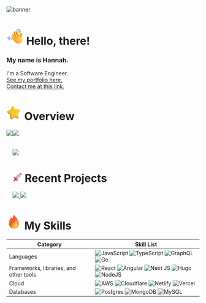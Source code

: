 ![banner](gh-banner.png)

<h1><img src="/images/icons/titles/Waving%20Hand.png" alt="Waving Hand" width="45" height="45" /> Hello, there!</h1>

### My name is Hannah. 
I'm a Software Engineer.
<br>
<a href="https://hkoske.com">See my portfolio here.</a><br>
<a href="https://hkoske.com/contact">Contact me at this link.</a>

<h1><img src="/images/icons/titles/Star.png" alt="Star" width="40" height="40" /> Overview</h1>
<img align="left" height=215 src="https://grs.hkoske.com/?username=koc-he&count_private=true&include_all_commits=true&bg_color=45,00DBDE,FC00FF&title_color=ffffff&text_color=ffffff&border_radius=10&show_icons=true&icon_color=ffffff" />
<img align="left" src="https://grs.hkoske.com/top-langs?username=koc-he&layout=donut&theme=midnight-purple&border_radius=10" />
<br>
<br>
<br>
<img width=515 src="https://streak-stats.demolab.com/?user=koc-he&theme=modern-lilac2" />

<h1><img src="/images/icons/titles/Rocket.png" alt="Rocket" width="25" height="25" /> Recent Projects</h1>
<a href="https://github.com/koc-he/share">
  <img src="https://grs.hkoske.com/pin?username=koc-he&repo=share&bg_color=45,00DBDE,FC00FF&title_color=ffffff&text_color=ffffff&border_radius=10&show_icons=true&icon_color=ffffff" />
</a>
<a href="https://github.com/koc-he/code-block-annotation">
<img src="https://grs.hkoske.com/pin?username=koc-he&repo=code-block-annotation&bg_color=45,00DBDE,FC00FF&title_color=ffffff&text_color=ffffff&border_radius=10&show_icons=true&icon_color=ffffff" />
</a>


<h1><img src="/images/icons/titles/Fire.png" alt="Fire" width="40" height="40" /> My Skills</h1>

| Category | Skill List |
| ----- | ----- |
|Languages | ![JavaScript](https://img.shields.io/badge/javascript-%23323330.svg?style=for-the-badge&logo=javascript&logoColor=%23F7DF1E)  ![TypeScript](https://img.shields.io/badge/typescript-%23007ACC.svg?style=for-the-badge&logo=typescript&logoColor=white)  ![GraphQL](https://img.shields.io/badge/-GraphQL-E10098?style=for-the-badge&logo=graphql&logoColor=white)  ![Go](https://img.shields.io/badge/go-%2300ADD8.svg?style=for-the-badge&logo=go&logoColor=white) |
|Frameworks, libraries, and other tools | ![React](https://img.shields.io/badge/react-%2320232a.svg?style=for-the-badge&logo=react&logoColor=%2361DAFB)  ![Angular](https://img.shields.io/badge/angular-%23DD0031.svg?style=for-the-badge&logo=angular&logoColor=white)  ![Next JS](https://img.shields.io/badge/Next-black?style=for-the-badge&logo=next.js&logoColor=white)  ![Hugo](https://img.shields.io/badge/Hugo-black.svg?style=for-the-badge&logo=Hugo)  ![NodeJS](https://img.shields.io/badge/node.js-6DA55F?style=for-the-badge&logo=node.js&logoColor=white)|
|Cloud | ![AWS](https://img.shields.io/badge/AWS-%23FF9900.svg?style=for-the-badge&logo=amazon-aws&logoColor=white)  ![Cloudflare](https://img.shields.io/badge/Cloudflare-F38020?style=for-the-badge&logo=Cloudflare&logoColor=white)  ![Netlify](https://img.shields.io/badge/netlify-%23000000.svg?style=for-the-badge&logo=netlify&logoColor=#00C7B7)  ![Vercel](https://img.shields.io/badge/vercel-%23000000.svg?style=for-the-badge&logo=vercel&logoColor=white)|
|Databases | ![Postgres](https://img.shields.io/badge/postgres-%23316192.svg?style=for-the-badge&logo=postgresql&logoColor=white)  ![MongoDB](https://img.shields.io/badge/MongoDB-%234ea94b.svg?style=for-the-badge&logo=mongodb&logoColor=white)  ![MySQL](https://img.shields.io/badge/mysql-%2300f.svg?style=for-the-badge&logo=mysql&logoColor=white)|